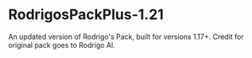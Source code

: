 # RodrigosPackPlus-1.21
An updated version of Rodrigo's Pack, built for versions 1.17+. Credit for original pack goes to Rodrigo Al.
